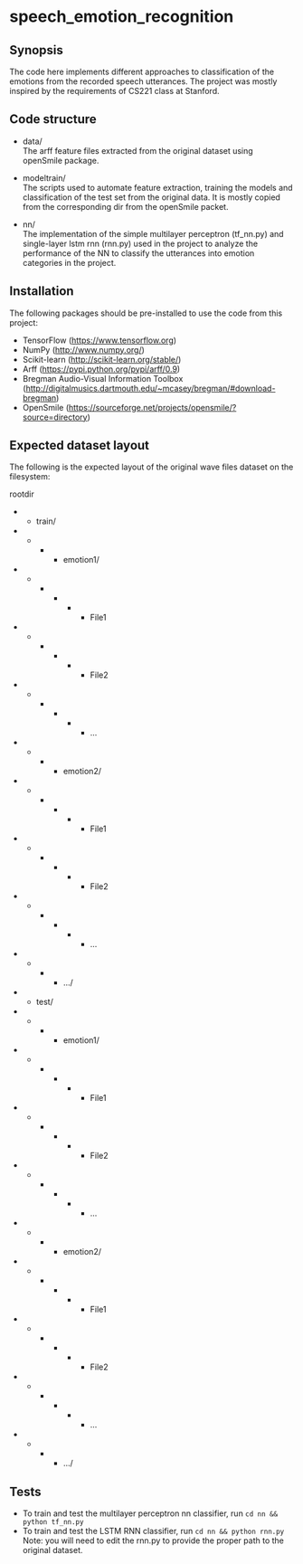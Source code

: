# speech_emotion_recognition
## Synopsis

The code here implements different approaches to classification of the emotions from the recorded speech utterances. The project was mostly inspired by the requirements of CS221 class at Stanford.

## Code structure

 - data/  
   The arff feature files extracted from the original dataset using openSmile package.

 - modeltrain/  
   The scripts used to automate feature extraction, training the models and classification of the test set from the original data. It is mostly copied from the corresponding dir from the openSmile packet.  

 - nn/  
   The implementation of the simple multilayer perceptron (tf_nn.py) and single-layer lstm rnn (rnn.py) used in the project to analyze the performance of the NN to classify the utterances into emotion categories in the project.

## Installation

The following packages should be pre-installed to use the code from this project:

- TensorFlow (https://www.tensorflow.org)
- NumPy (http://www.numpy.org/)
- Scikit-learn (http://scikit-learn.org/stable/)
- Arff (https://pypi.python.org/pypi/arff/0.9)
- Bregman Audio-Visual Information Toolbox (http://digitalmusics.dartmouth.edu/~mcasey/bregman/#download-bregman)
- OpenSmile (https://sourceforge.net/projects/opensmile/?source=directory)

## Expected dataset layout

The following is the expected layout of the original wave files dataset on the filesystem:

   rootdir  
   - - train/  
   - - - - emotion1/  
   - - - - - - File1  
   - - - - - - File2  
   - - - - - - ...  
   - - - - emotion2/  
   - - - - - - File1  
   - - - - - - File2  
   - - - - - - ...  
   - - - - .../  
   - - test/  
   - - - - emotion1/  
   - - - - - - File1  
   - - - - - - File2  
   - - - - - - ...  
   - - - - emotion2/  
   - - - - - - File1  
   - - - - - - File2  
   - - - - - - ...  
   - - - - .../  

## Tests

- To train and test the multilayer perceptron nn classifier, run `cd nn && python tf_nn.py`
- To train and test the LSTM RNN classifier, run `cd nn && python rnn.py`
   Note: you will need to edit the rnn.py to provide the proper path to the original dataset.
